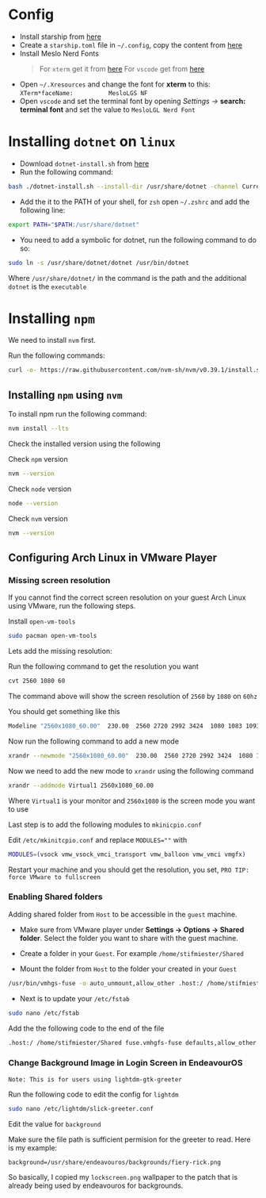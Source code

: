 # Config

 - Install starship from [here](http://starship.rs/guide/#-installation)
 - Create a `starship.toml` file in `~/.config`, copy the content from [here](/starship.toml)
 - Install Meslo Nerd Fonts
    > For `xterm` get it from [here](/Fonts/xterm/)
    > For `vscode` get from [here](/Fonts/vscode/)
 - Open `~/.Xresources` and change the font for **xterm** to this: `XTerm*faceName:          MesloLGS NF`
 - Open `vscode` and set the terminal font by opening _Settings ->_ **search: terminal font** and set the value to `MesloLGL Nerd Font`

# Installing `dotnet` on `linux`

- Download `dotnet-install.sh` from [here](https://dot.net/v1/dotnet-install.sh)
- Run the following command:
```bash
bash ./dotnet-install.sh --install-dir /usr/share/dotnet -channel Current -version latest
```
- Add the it to the PATH of your shell, for `zsh` open `~/.zshrc` and add the following line:

```bash
export PATH="$PATH:/usr/share/dotnet"
```

- You need to add a symbolic for dotnet, run the following command to do so:

```bash
sudo ln -s /usr/share/dotnet/dotnet /usr/bin/dotnet
```
Where `/usr/share/dotnet/` in the command is the path and the additional `dotnet` is the `executable`


# Installing `npm`

We need to install `nvm` first.

Run the following commands:

```bash
curl -o- https://raw.githubusercontent.com/nvm-sh/nvm/v0.39.1/install.sh | zsh
```

## Installing `npm` using `nvm`

To install npm run the following command:

```bash
nvm install --lts
```

Check the installed version using the following 

Check `npm` version
```bash
nvm --version
```

Check `node` version
```bash
node --version
```

Check `nvm` version
```bash
nvm --version
```

## Configuring Arch Linux in VMware Player

### Missing screen resolution

If you cannot find the correct screen resolution on your guest Arch Linux using VMware, run the following steps.

Install `open-vm-tools`

```bash
sudo pacman open-vm-tools
```

Lets add the missing resolution:

Run the following command to get the resolution you want
```bash
cvt 2560 1080 60
```
The command above will show the screen resolution of `2560` by `1080` on `60hz`

You should get something like this
```bash
Modeline "2560x1080_60.00"  230.00  2560 2720 2992 3424  1080 1083 1093 1120 -hsync +vsync
```

Now run the following command to add a new mode
```bash
xrandr --newmode "2560x1080_60.00"  230.00  2560 2720 2992 3424  1080 1083 1093 1120 -hsync +vsync
```

Now we need to add the new mode to `xrandr` using the following command
```bash
xrandr --addmode Virtual1 2560x1080_60.00
```
Where `Virtual1` is your monitor and `2560x1080` is the screen mode you want to use

Last step is to add the following modules to `mkinicpio.conf`

Edit `/etc/mkinitcpio.conf` and replace `MODULES=""` with
```bash
MODULES=(vsock vmw_vsock_vmci_transport vmw_balloon vmw_vmci vmgfx)
```

Restart your machine and you should get the resolution, you set, `PRO TIP: force VMware to fullscreen`

### Enabling Shared folders 

Adding shared folder from `Host` to be accessible in the `guest` machine. 

- Make sure from VMware player under __Settings -> Options -> Shared folder__. Select the folder you want to share with the guest machine.

- Create a folder in your `Guest`. For example `/home/stifmiester/Shared`

- Mount the folder from `Host` to the folder your created in your `Guest`
```bash
/usr/bin/vmhgs-fuse -o auto_unmount,allow_other .host:/ /home/stifmiester/Shared
```

- Next is to update your `/etc/fstab`
```bash
sudo nano /etc/fstab
```

Add the the following code to the end of the file
```bash
.host:/ /home/stifmiester/Shared fuse.vmhgfs-fuse defaults,allow_other 0 0
```

### Change Background Image in Login Screen in EndeavourOS

`Note: This is for users using lightdm-gtk-greeter`

Run the following code to edit the config for `lightdm`

```bash
sudo nano /etc/lightdm/slick-greeter.conf
```

Edit the value for `background`

Make sure the file path is sufficient permision for the greeter to read. Here is my example:

`background=/usr/share/endeavouros/backgrounds/fiery-rick.png`

So basically, I copied my `lockscreen.png` wallpaper to the patch that is already being used by endeavouros for backgrounds.
